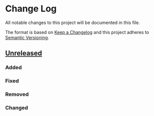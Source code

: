 # Change Log

All notable changes to this project will be documented in this file.

The format is based on [Keep a Changelog](http://keepachangelog.com/)
and this project adheres to [Semantic Versioning](http://semver.org/).

<!-- ---------------------
      Unreleased (... 0.7.5)
     --------------------- -->

## [Unreleased]

### Added

### Fixed

### Removed

### Changed



<!-- ---------------------
      LINKS...
     --------------------- -->

<!-- Releases -->
[Unreleased]: https://github.com/smokinmirror/rampc-toolbox